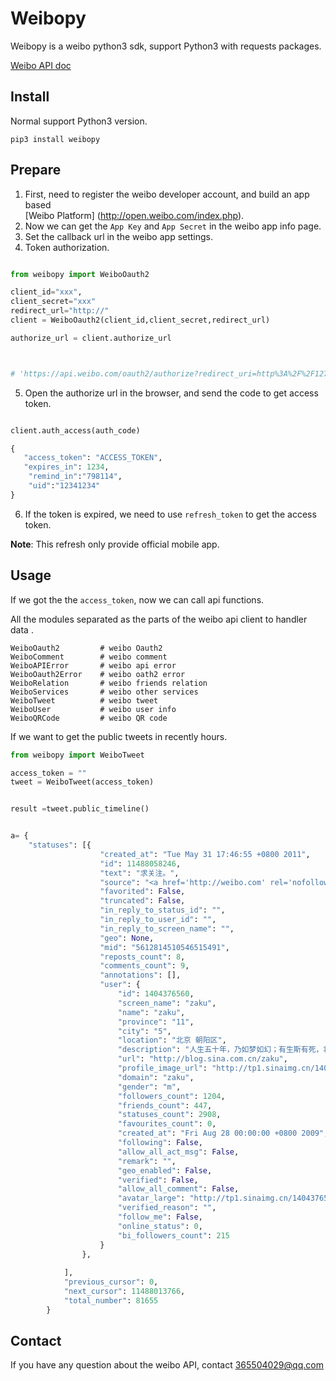 # Weibopy 

Weibopy is a weibo python3 sdk, support Python3 with requests packages.

[Weibo API doc](http://open.weibo.com/wiki/SDK)

## Install
Normal support Python3 version.

    pip3 install weibopy
    
## Prepare

1. First, need to register the weibo developer account, and build an app based  
   [Weibo Platform] (http://open.weibo.com/index.php).
2. Now we can get the `App Key` and `App Secret` in the weibo app info page.
3. Set the callback url in the weibo app settings.
4. Token authorization. 
```Python

from weibopy import WeiboOauth2

client_id="xxx",
client_secret="xxx"
redirect_url="http://"
client = WeiboOauth2(client_id,client_secret,redirect_url)

authorize_url = client.authorize_url



# 'https://api.weibo.com/oauth2/authorize?redirect_uri=http%3A%2F%2F127.0.0.1%2Fcallback&client_id=123456'
```

5. Open the authorize url in the browser, and send the code to get access token.

```Python

client.auth_access(auth_code)

{
   "access_token": "ACCESS_TOKEN",
   "expires_in": 1234,
    "remind_in":"798114",
    "uid":"12341234"
}


```

6. If the token is expired, we need to use `refresh_token` to get the access token.
 
**Note**: This refresh only provide official mobile app. 

## Usage

If we got the the `access_token`, now we can call api functions.

All the modules separated as the parts of the weibo api client to handler data .

    WeiboOauth2         # weibo Oauth2 
    WeiboComment        # weibo comment
    WeiboAPIError       # weibo api error
    WeiboOauth2Error    # weibo oath2 error
    WeiboRelation       # weibo friends relation
    WeiboServices       # weibo other services
    WeiboTweet          # weibo tweet 
    WeiboUser           # weibo user info
    WeiboQRCode         # weibo QR code

If we want to get the public tweets in recently hours.

```python
from weibopy import WeiboTweet

access_token = ""
tweet = WeiboTweet(access_token)


result =tweet.public_timeline()


a= {
    "statuses": [{
                    "created_at": "Tue May 31 17:46:55 +0800 2011",
                    "id": 11488058246,
                    "text": "求关注。",
                    "source": "<a href='http://weibo.com' rel='nofollow'>新浪微博</a>",
                    "favorited": False,
                    "truncated": False,
                    "in_reply_to_status_id": "",
                    "in_reply_to_user_id": "",
                    "in_reply_to_screen_name": "",
                    "geo": None,
                    "mid": "5612814510546515491",
                    "reposts_count": 8,
                    "comments_count": 9,
                    "annotations": [],
                    "user": {
                        "id": 1404376560,
                        "screen_name": "zaku",
                        "name": "zaku",
                        "province": "11",
                        "city": "5",
                        "location": "北京 朝阳区",
                        "description": "人生五十年，乃如梦如幻；有生斯有死，壮士复何憾。",
                        "url": "http://blog.sina.com.cn/zaku",
                        "profile_image_url": "http://tp1.sinaimg.cn/1404376560/50/0/1",
                        "domain": "zaku",
                        "gender": "m",
                        "followers_count": 1204,
                        "friends_count": 447,
                        "statuses_count": 2908,
                        "favourites_count": 0,
                        "created_at": "Fri Aug 28 00:00:00 +0800 2009",
                        "following": False,
                        "allow_all_act_msg": False,
                        "remark": "",
                        "geo_enabled": False,
                        "verified": False,
                        "allow_all_comment": False,
                        "avatar_large": "http://tp1.sinaimg.cn/1404376560/180/0/1",
                        "verified_reason": "",
                        "follow_me": False,
                        "online_status": 0,
                        "bi_followers_count": 215
                    }
                },
                
            ],
            "previous_cursor": 0,
            "next_cursor": 11488013766,
            "total_number": 81655
        }
```

## Contact

If you have any question about the weibo API, contact 365504029@qq.com


